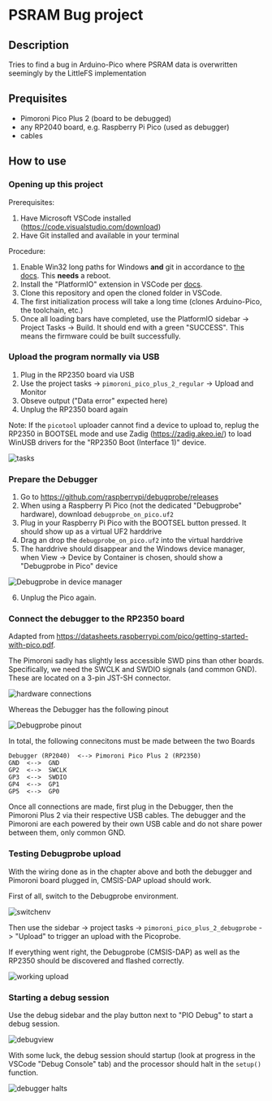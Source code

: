 # PSRAM Bug project

## Description

Tries to find a bug in Arduino-Pico where PSRAM data is overwritten seemingly by the LittleFS implementation

## Prequisites
* Pimoroni Pico Plus 2 (board to be debugged)
* any RP2040 board, e.g. Raspberry Pi Pico (used as debugger)
* cables

## How to use

### Opening up this project

Prerequisites: 
1. Have Microsoft VSCode installed (<https://code.visualstudio.com/download>)
2. Have Git installed and available in your terminal

Procedure:
1. Enable Win32 long paths for Windows **and** git in accordance to [the docs](https://arduino-pico.readthedocs.io/en/latest/platformio.html#important-steps-for-windows-users-before-installing). This **needs** a reboot.
2. Install the "PlatformIO" extension in VSCode per [docs](https://docs.platformio.org/en/latest/integration/ide/vscode.html#installation).
3. Clone this repository and open the cloned folder in VSCode.
4. The first initialization process will take a long time (clones Arduino-Pico, the toolchain, etc.)
5. Once all loading bars have completed, use the PlatformIO sidebar -> Project Tasks -> Build. It should end with a green "SUCCESS". This means the firmware could be built successfully.

### Upload the program normally via USB

1. Plug in the RP2350 board via USB
2. Use the project tasks -> `pimoroni_pico_plus_2_regular` -> Upload and Monitor
3. Obseve output ("Data error" expected here)
4. Unplug the RP2350 board again

Note: If the `picotool` uploader cannot find a device to upload to, replug the RP2350 in BOOTSEL mode and use Zadig (<https://zadig.akeo.ie/>) to load WinUSB drivers for the "RP2350 Boot (Interface 1)" device.

![tasks](pio_tasks.png)

### Prepare the Debugger

1. Go to https://github.com/raspberrypi/debugprobe/releases
2. When using a Raspberry Pi Pico (not the dedicated "Debugprobe" hardware), download `debugprobe_on_pico.uf2`
3. Plug in your Raspberry Pi Pico with the BOOTSEL button pressed. It should show up as a virtual UF2 harddrive
4. Drag an drop the `debugprobe_on_pico.uf2` into the virtual harddrive
5. The harddrive should disappear and the Windows device manager, when View -> Device by Container is chosen, should show a "Debugprobe in Pico" device

![Debugprobe in device manager](debugprobe_devmgr.png)

6. Unplug the Pico again.

### Connect the debugger to the RP2350 board

Adapted from <https://datasheets.raspberrypi.com/pico/getting-started-with-pico.pdf>. 

The Pimoroni sadly has slightly less accessible SWD pins than other boards. Specifically, we need the SWCLK and SWDIO signals (and common GND). These are located on a 3-pin JST-SH connector.

![hardware connections](hwconn_pimoroni.png)

Whereas the Debugger has the following pinout

![Debugprobe pinout](picoprobe.png)

In total, the following connecitons must be made between the two Boards
```
Debugger (RP2040)  <--> Pimoroni Pico Plus 2 (RP2350)
GND  <-->  GND
GP2  <-->  SWCLK
GP3  <-->  SWDIO
GP4  <-->  GP1
GP5  <-->  GP0
```

Once all connections are made, first plug in the Debugger, then the Pimoroni Plus 2 via their respective USB cables. The debugger and the Pimoroni are each powered by their own USB cable and do not share power between them, only common GND.

### Testing Debugprobe upload

With the wiring done as in the chapter above and both the debugger and Pimoroni board plugged in, CMSIS-DAP upload should work.

First of all, switch to the Debugprobe environment.

![switchenv](switchenv.png)

Then use the sidebar -> project tasks -> `pimoroni_pico_plus_2_debugprobe` -> "Upload" to trigger an upload with the Picoprobe.

If everything went right, the Debugprobe (CMSIS-DAP) as well as the RP2350 should be discovered and flashed correctly.

![working upload](picoprobe_ul.png)

### Starting a debug session

Use the debug sidebar and the play button next to "PIO Debug" to start a debug session.

![debugview](debugview.png)

With some luck, the debug session should startup (look at progress in the VSCode "Debug Console" tab) and the processor should halt in the `setup()` function.

![debugger halts](debugger_halts.png)